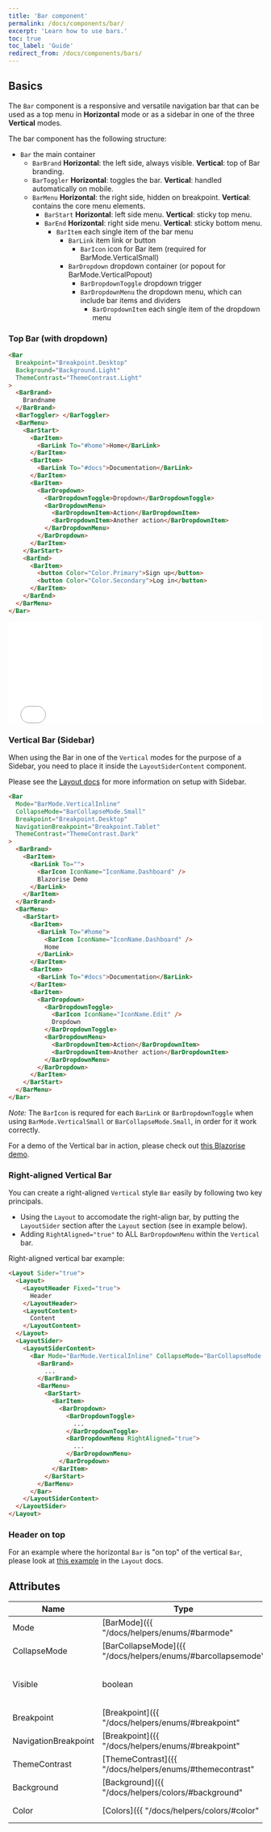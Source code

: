 ```yaml
---
title: 'Bar component'
permalink: /docs/components/bar/
excerpt: 'Learn how to use bars.'
toc: true
toc_label: 'Guide'
redirect_from: /docs/components/bars/
---
```


## Basics

The `Bar` component is a responsive and versatile navigation bar that can be used as a top menu in **Horizontal** mode or as a sidebar in one of the three **Vertical** modes.

The bar component has the following structure:

- `Bar` the main container
  - `BarBrand` **Horizontal**: the left side, always visible. **Vertical**: top of Bar branding.
  - `BarToggler` **Horizontal**: toggles the bar. **Vertical**: handled automatically on mobile.
  - `BarMenu` **Horizontal**: the right side, hidden on breakpoint. **Vertical**: contains the core menu elements.
    - `BarStart` **Horizontal**: left side menu. **Vertical**: sticky top menu.
    - `BarEnd` **Horizontal**: right side menu. **Vertical**: sticky bottom menu.
      - `BarItem` each single item of the bar menu
        - `BarLink` item link or button
          - `BarIcon` icon for Bar item (required for BarMode.VerticalSmall)
        - `BarDropdown` dropdown container (or popout for BarMode.VerticalPopout)
          - `BarDropdownToggle` dropdown trigger
          - `BarDropdownMenu` the dropdown menu, which can include bar items and dividers
            - `BarDropdownItem` each single item of the dropdown menu

### Top Bar (with dropdown)

```html
<Bar
  Breakpoint="Breakpoint.Desktop"
  Background="Background.Light"
  ThemeContrast="ThemeContrast.Light"
>
  <BarBrand>
    Brandname
  </BarBrand>
  <BarToggler> </BarToggler>
  <BarMenu>
    <BarStart>
      <BarItem>
        <BarLink To="#home">Home</BarLink>
      </BarItem>
      <BarItem>
        <BarLink To="#docs">Documentation</BarLink>
      </BarItem>
      <BarItem>
        <BarDropdown>
          <BarDropdownToggle>Dropdown</BarDropdownToggle>
          <BarDropdownMenu>
            <BarDropdownItem>Action</BarDropdownItem>
            <BarDropdownItem>Another action</BarDropdownItem>
          </BarDropdownMenu>
        </BarDropdown>
      </BarItem>
    </BarStart>
    <BarEnd>
      <BarItem>
        <button Color="Color.Primary">Sign up</button>
        <button Color="Color.Secondary">Log in</button>
      </BarItem>
    </BarEnd>
  </BarMenu>
</Bar>
```

<iframe src="/examples/bars/basic/" frameborder="0" scrolling="no" style="width:100%;height:200px;"></iframe>

### Vertical Bar (Sidebar)

When using the Bar in one of the `Vertical` modes for the purpose of a Sidebar, you need to place it inside the `LayoutSiderContent` component.

Please see the [Layout docs]({{"/docs/components/layout/#with-sider"}}) for more information on setup with Sidebar.

```html
<Bar
  Mode="BarMode.VerticalInline"
  CollapseMode="BarCollapseMode.Small"
  Breakpoint="Breakpoint.Desktop"
  NavigationBreakpoint="Breakpoint.Tablet"
  ThemeContrast="ThemeContrast.Dark"
>
  <BarBrand>
    <BarItem>
      <BarLink To="">
        <BarIcon IconName="IconName.Dashboard" />
        Blazorise Demo
      </BarLink>
    </BarItem>
  </BarBrand>
  <BarMenu>
    <BarStart>
      <BarItem>
        <BarLink To="#home">
          <BarIcon IconName="IconName.Dashboard" />
          Home
        </BarLink>
      </BarItem>
      <BarItem>
        <BarLink To="#docs">Documentation</BarLink>
      </BarItem>
      <BarItem>
        <BarDropdown>
          <BarDropdownToggle>
            <BarIcon IconName="IconName.Edit" />
            Dropdown
          </BarDropdownToggle>
          <BarDropdownMenu>
            <BarDropdownItem>Action</BarDropdownItem>
            <BarDropdownItem>Another action</BarDropdownItem>
          </BarDropdownMenu>
        </BarDropdown>
      </BarItem>
    </BarStart>
  </BarMenu>
</Bar>
```

_Note:_ The `BarIcon` is requred for each `BarLink` or `BarDropdownToggle` when using `BarMode.VerticalSmall` or `BarCollapseMode.Small`, in order for it work correctly.

For a demo of the Vertical bar in action, please check out [this Blazorise demo](https://bootstrapdemo.blazorise.com/).

### Right-aligned Vertical Bar

You can create a right-aligned `Vertical` style `Bar` easily by following two key principals.

- Using the `Layout` to accomodate the right-align bar, by putting the `LayoutSider` section after the `Layout` section (see in example below).
- Adding `RightAligned="true"` to ALL `BarDropdownMenu` within the `Vertical` bar.

Right-aligned vertical bar example:

```html
<Layout Sider="true">
  <Layout>
    <LayoutHeader Fixed="true">
      Header
    </LayoutHeader>
    <LayoutContent>
      Content
    </LayoutContent>
  </Layout>
  <LayoutSider>
    <LayoutSiderContent>
      <Bar Mode="BarMode.VerticalInline" CollapseMode="BarCollapseMode.Small">
        <BarBrand>
          ...
        </BarBrand>
        <BarMenu>
          <BarStart>
            <BarItem>
              <BarDropdown>
                <BarDropdownToggle>
                  ...
                </BarDropdownToggle>
                <BarDropdownMenu RightAligned="true">
                  ...
                </BarDropdownMenu>
              </BarDropdown>
            </BarItem>
          </BarStart>
        </BarMenu>
      </Bar>
    </LayoutSiderContent>
  </LayoutSider>
</Layout>
```

### Header on top

For an example where the horizontal `Bar` is "on top" of the vertical `Bar`, please look at [this example]({{"/docs/components/layout/#sider-with-header-on-top"}}) in the `Layout` docs.

## Attributes

| Name                 | Type                                                        | Default          | Description                                |
| -------------------- | ----------------------------------------------------------- | ---------------- | ------------------------------------------ |
| Mode                 | [BarMode]({{ "/docs/helpers/enums/#barmode"                 | relative_url }}) | `Horizontal`                               | Bar mode (`Vertical*` for Sidebar). |
| CollapseMode         | [BarCollapseMode]({{ "/docs/helpers/enums/#barcollapsemode" | relative_url }}) | `Hide`                                     | What the Bar will collapse to when `Visible` toggled. |
| Visible              | boolean                                                     | false            | Controls the state of toggle and the menu. |
| Breakpoint           | [Breakpoint]({{ "/docs/helpers/enums/#breakpoint"           | relative_url }}) | `None`                                     | Defines the media breakpoint. |
| NavigationBreakpoint | [Breakpoint]({{ "/docs/helpers/enums/#breakpoint"           | relative_url }}) | `None`                                     | Defines the media breakpoint on navigation. |
| ThemeContrast        | [ThemeContrast]({{ "/docs/helpers/enums/#themecontrast"     | relative_url }}) | `Light`                                    | Adjusts the contrast for light or dark themes. |
| Background           | [Background]({{ "/docs/helpers/colors/#background"          | relative_url }}) | `None`                                     | Sets the bar background color. |
| Color                | [Colors]({{ "/docs/helpers/colors/#color"                   | relative_url }}) | `None`                                     | Component visual or contextual style variants. |
